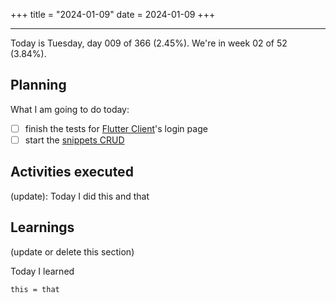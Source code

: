 +++
title = "2024-01-09"
date = 2024-01-09
+++

---

Today is Tuesday, day 009 of 366 (2.45%). We're in week 02 of 52 (3.84%).

## Planning

What I am going to do today:

- [ ] finish the tests for [Flutter Client](https://github.com/OmnicodeSolutions/luisa_drf_flutter_client/issues/1)'s login page
- [ ] start the [snippets CRUD](https://github.com/OmnicodeSolutions/luisa_drf_flutter_client/issues/2)

## Activities executed

(update): Today I did this and that

## Learnings

(update or delete this section)

Today I learned
```
this = that
```

